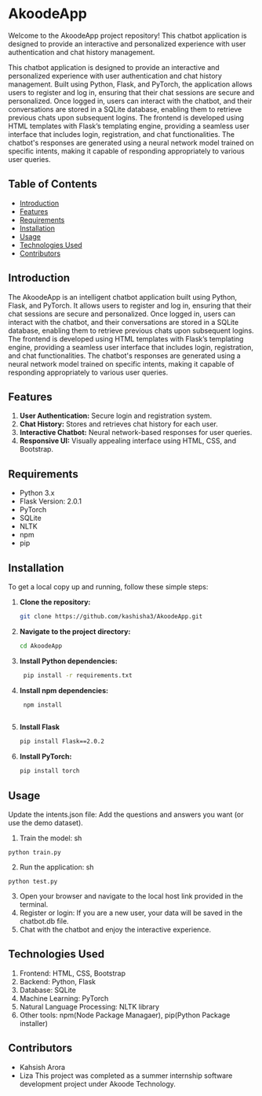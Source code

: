 # AkoodeApp

Welcome to the AkoodeApp project repository! This chatbot application is designed to provide an interactive and personalized experience with user authentication and chat history management.

This chatbot application is designed to provide an interactive and personalized experience with user authentication and chat history management. Built using Python, Flask, and PyTorch, the application allows users to register and log in, ensuring that their chat sessions are secure and personalized. Once logged in, users can interact with the chatbot, and their conversations are stored in a SQLite database, enabling them to retrieve previous chats upon subsequent logins. The frontend is developed using HTML templates with Flask’s templating engine, providing a seamless user interface that includes login, registration, and chat functionalities. The chatbot's responses are generated using a neural network model trained on specific intents, making it capable of responding appropriately to various user queries.


## Table of Contents

- [Introduction](#introduction)
- [Features](#features)
- [Requirements](#requirements)
- [Installation](#installation)
- [Usage](#usage)
- [Technologies Used](#technologiesused)
- [Contributors](#contributors)


## Introduction

The AkoodeApp is an intelligent chatbot application built using Python, Flask, and PyTorch. It allows users to register and log in, ensuring that their chat sessions are secure and personalized. Once logged in, users can interact with the chatbot, and their conversations are stored in a SQLite database, enabling them to retrieve previous chats upon subsequent logins. The frontend is developed using HTML templates with Flask’s templating engine, providing a seamless user interface that includes login, registration, and chat functionalities. The chatbot's responses are generated using a neural network model trained on specific intents, making it capable of responding appropriately to various user queries.


## Features

1. **User Authentication:** Secure login and registration system.
2. **Chat History:** Stores and retrieves chat history for each user.
3. **Interactive Chatbot:** Neural network-based responses for user queries.
4. **Responsive UI:** Visually appealing interface using HTML, CSS, and Bootstrap.


## Requirements
- Python 3.x
- Flask Version: 2.0.1
- PyTorch
- SQLite
- NLTK
- npm
- pip


## Installation

To get a local copy up and running, follow these simple steps:

1. **Clone the repository:**
    ```sh
    git clone https://github.com/kashisha3/AkoodeApp.git
    ```
2. **Navigate to the project directory:**
    ```sh
    cd AkoodeApp
    ```

3. **Install Python dependencies:**
   ```sh
    pip install -r requirements.txt

    ```
4. **Install npm dependencies:**
   ```sh
    npm install
 
   ```
5. **Install Flask**
   ```sh
   pip install Flask==2.0.2

   ```
6. **Install PyTorch:**
   ```sh
   pip install torch
   ```


## Usage

Update the intents.json file: Add the questions and answers you want (or use the demo dataset).
1. Train the model:
sh
```
python train.py
```
2. Run the application:
sh
```
python test.py
```
3. Open your browser and navigate to the local host link provided in the terminal.
4. Register or login: If you are a new user, your data will be saved in the chatbot.db file.
5. Chat with the chatbot and enjoy the interactive experience.

## Technologies Used

1. Frontend: HTML, CSS, Bootstrap
2. Backend: Python, Flask
3. Database: SQLite
4.  Machine Learning: PyTorch
5. Natural Language Processing: NLTK library
6. Other tools: npm(Node Package Managaer), pip(Python Package installer)
   
## Contributors
- Kahsish Arora 
- Liza
This project was completed as a summer internship software development project under Akoode Technology.

